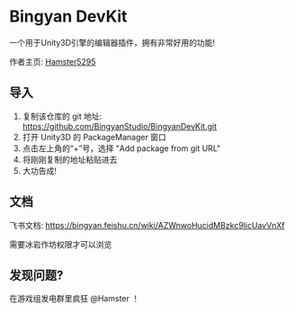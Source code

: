 # Bingyan DevKit
一个用于Unity3D引擎的编辑器插件，拥有非常好用的功能!

作者主页: [Hamster5295](https://github.com/Hamster5295)
  
## 导入
1. 复制该仓库的 git 地址: https://github.com/BingyanStudio/BingyanDevKit.git
2. 打开 Unity3D 的 PackageManager 窗口
3. 点击左上角的“+”号，选择 "Add package from git URL"
4. 将刚刚复制的地址粘贴进去
5. 大功告成!

## 文档
飞书文档: https://bingyan.feishu.cn/wiki/AZWnwoHucidMBzkc9licUavVnXf

需要冰岩作坊权限才可以浏览

  
## 发现问题?
在游戏组发电群里疯狂 @Hamster ！
